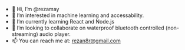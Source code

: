 - 👋 Hi, I’m @rezamay
- 👀 I’m interested in machine learning and accessability.
- 🌱 I’m currently learning React and Node.js
- 💞️ I’m looking to collaborate on waterproof bluetooth controlled (non-streaming) audio player.  
- 📫 You can reach me at: rezan8r@gmail.com

<!---
rezamay/rezamay is a ✨ special ✨ repository because its `README.md` (this file) appears on your GitHub profile.
You can click the Preview link to take a look at your changes.
--->
